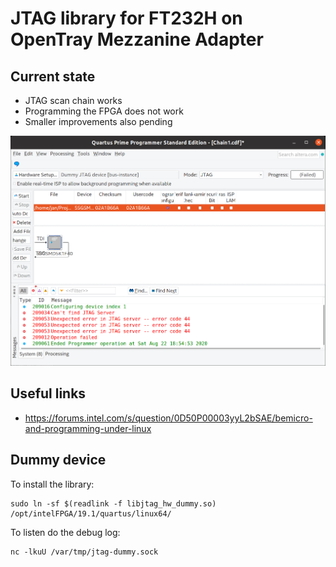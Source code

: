 # JTAG library for FT232H on OpenTray Mezzanine Adapter

## Current state

- JTAG scan chain works
- Programming the FPGA does not work
- Smaller improvements also pending

![Quartus Programmer](docs/current_state.png)

## Useful links

  * https://forums.intel.com/s/question/0D50P00003yyL2bSAE/bemicro-and-programming-under-linux

## Dummy device

To install the library:

```
sudo ln -sf $(readlink -f libjtag_hw_dummy.so) /opt/intelFPGA/19.1/quartus/linux64/
```

To listen do the debug log:

```
nc -lkuU /var/tmp/jtag-dummy.sock
```